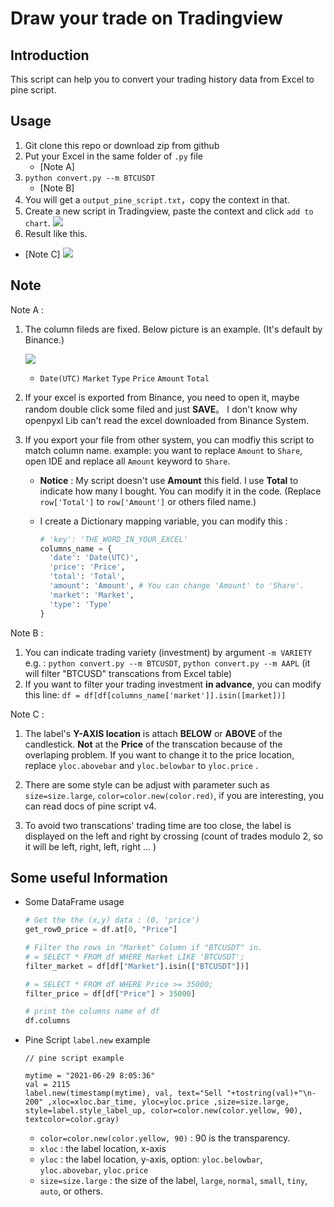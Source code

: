 # Draw your trade on Tradingview

## Introduction

This script can help you to convert your trading history data from Excel to pine script.



## Usage

1. Git clone this repo or download zip from github
2. Put your Excel in the same folder of ``.py`` file 
	- [Note A]
3. ``python convert.py --m BTCUSDT``
   - [Note B]
4. You will get a ``output_pine_script.txt``，copy the context in that.
5. Create a new script in Tradingview, paste the context and click ``add to chart``.
  ![](https://i.imgur.com/LeaDLQY.png)
6. Result like this. 
  - [Note C]
  ![](https://i.imgur.com/qBMle4S.png)

## Note

Note A : 

1. The column fileds are fixed. Below picture is an example.
	(It's default by Binance.)
	
	![](https://i.imgur.com/5kn5yGa.png)
	
	- ``Date(UTC)``	``Market``	``Type``	``Price``	``Amount``	``Total``
	
2. If your excel is exported from Binance, you need to open it, maybe random double click some filed and just **SAVE**。
    I don't know why openpyxl Lib can't read the excel downloaded from Binance System.
    
3. If you export your file from other system, you can modfiy this script to match column name.
    example: you want to replace ``Amount`` to ``Share``, open IDE and replace all ``Amount`` keyword to ``Share``.
    
    - **Notice** : My script doesn't use **Amount** this field. I use **Total** to indicate how many I bought.
      You can modify it in the code.
      (Replace ``row['Total']`` to ``row['Amount']`` or others filed name.)
      
    - I create a Dictionary mapping variable, you can modify this : 
      
      ```python
      # 'key': 'THE_WORD_IN_YOUR_EXCEL'
      columns_name = {
      	'date': 'Date(UTC)', 
      	'price': 'Price',
      	'total': 'Total', 
      	'amount': 'Amount', # You can change 'Amount' to 'Share'.
      	'market': 'Market',
      	'type': 'Type'
      }
      ```
      
      



Note B : 

1. You can indicate trading variety (investment) by argument ``-m VARIETY``
  e.g. : ``python convert.py --m BTCUSDT``, ``python convert.py --m AAPL``
  (it will filter "BTCUSD" transcations from Excel table)
2. If you want to filter your trading investment **in advance**, you can modify this line: 
   ``df = df[df[columns_name['market']].isin([market])]``



Note C :

1. The label's  **Y-AXIS location** is attach **BELOW** or **ABOVE** of the candlestick.
   **Not** at the **Price** of the transcation because of the overlaping problem.
   If you want to change it to the price location, replace ``yloc.abovebar``  and ``yloc.belowbar``  to ``yloc.price`` .

2. There are some style can be adjust with parameter such as ``size=size.large``, ``color=color.new(color.red)``, if you are interesting, you can read docs of pine script v4.
3. To avoid two transcations' trading time are too close, the label is displayed on the left and right by crossing (count of trades modulo 2, so it will be left, right, left, right ... )



## Some useful Information

- Some DataFrame usage

  ```python
  # Get the the (x,y) data : (0, 'price')
  get_row0_price = df.at[0, "Price"]
  
  # Filter the rows in "Market" Column if "BTCUSDT" in.
  # = SELECT * FROM df WHERE Market LIKE 'BTCUSDT';
  filter_market = df[df["Market"].isin(["BTCUSDT"])]
  
  # = SELECT * FROM df WHERE Price >= 35000;
  filter_price = df[df["Price"] > 35000]
  
  # print the columns name of df
  df.columns
  ```

- Pine Script ``label.new`` example

  ```
  // pine script example
  
  mytime = "2021-06-29 8:05:36"
  val = 2115
  label.new(timestamp(mytime), val, text="Sell "+tostring(val)+"\n-200" ,xloc=xloc.bar_time, yloc=yloc.price ,size=size.large, style=label.style_label_up, color=color.new(color.yellow, 90), textcolor=color.gray)
  ```

  - ``color=color.new(color.yellow, 90)`` : 90 is the transparency.
  - ``xloc`` : the label location, x-axis
  - ``yloc`` : the label location, y-axis, option: ``yloc.belowbar``, ``yloc.abovebar``, ``yloc.price``
  - ``size=size.large`` : the size of the label, ``large``, ``normal``, ``small``, ``tiny``, ``auto``, or others.

